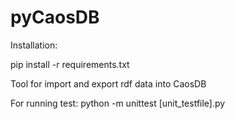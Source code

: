 # pyCaosDB

Installation:

pip install -r requirements.txt

Tool for import and export rdf data into CaosDB

For running test:
python -m unittest [unit_testfile].py
